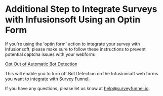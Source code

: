 # Additional Step to Integrate Surveys with Infusionsoft Using an Optin Form

If you're using the 'optin form' action to integrate your survey with Infusionsoft, please make sure to follow these instructions to prevent potential captcha issues with your webform:

[Opt Out of Automatic Bot Detection](http://help.infusionsoft.com/opt-out-webforms-from-automatic-bot-detection)

This will enable you to turn off Bot Detection on the Infusionsoft web forms you want to integrate with Survey Funnel.

If you have any questions, please let us know at [help@surveyfunnel.io](mailto:mailto:help@surveyfunnel.io).

